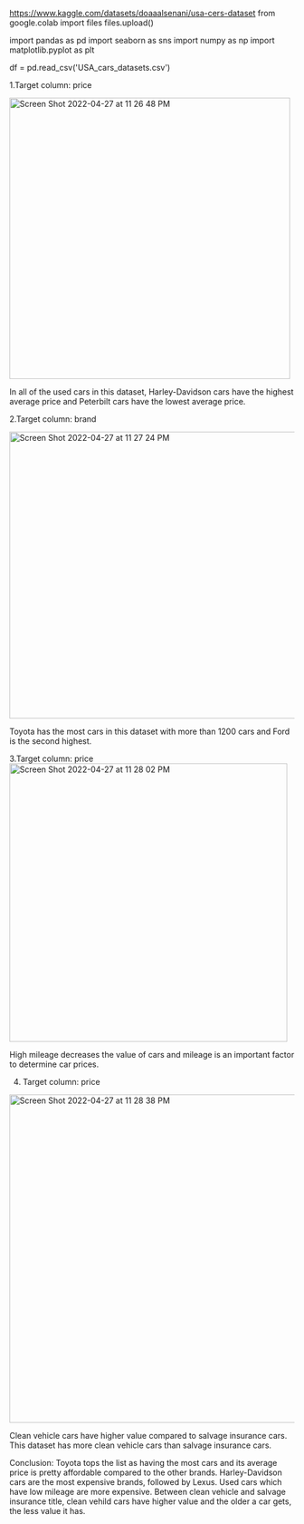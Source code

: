 https://www.kaggle.com/datasets/doaaalsenani/usa-cers-dataset
from google.colab import files
files.upload()

import pandas as pd
import seaborn as sns
import numpy as np
import matplotlib.pyplot as plt
 
df = pd.read_csv('USA_cars_datasets.csv')

1.Target column: price

<img width="496" alt="Screen Shot 2022-04-27 at 11 26 48 PM" src="https://user-images.githubusercontent.com/57150270/165676468-a576fbe1-417a-453d-844f-0cafe2274e6e.png">

In all of the used cars in this dataset, Harley-Davidson cars have the highest average price and Peterbilt cars have the lowest average price. 


2.Target column: brand 

<img width="506" alt="Screen Shot 2022-04-27 at 11 27 24 PM" src="https://user-images.githubusercontent.com/57150270/165676528-ad1ef7a5-3465-46a9-8651-6c5087121a74.png">

Toyota has the most cars in this dataset with more than 1200 cars and Ford is the second highest. 

3.Target column: price 
<img width="491" alt="Screen Shot 2022-04-27 at 11 28 02 PM" src="https://user-images.githubusercontent.com/57150270/165676603-a2d30bad-565b-40ad-8324-afe5e46c62bb.png">

High mileage decreases the value of cars and mileage is an important factor to determine car prices. 

4. Target column: price
<img width="579" alt="Screen Shot 2022-04-27 at 11 28 38 PM" src="https://user-images.githubusercontent.com/57150270/165676665-7153388a-1e9e-4f63-a7c1-a21cc0f51bf9.png">

Clean vehicle cars have higher value compared to salvage insurance cars. This dataset has more clean vehicle cars than salvage insurance cars. 

Conclusion: Toyota tops the list as having the most cars and its average price is pretty affordable compared to the other brands. Harley-Davidson cars are the most expensive brands, followed by Lexus. Used cars which have low mileage are more expensive. Between clean vehicle and salvage insurance title, clean vehild cars have higher value and the older a car gets, the less value it has. 

